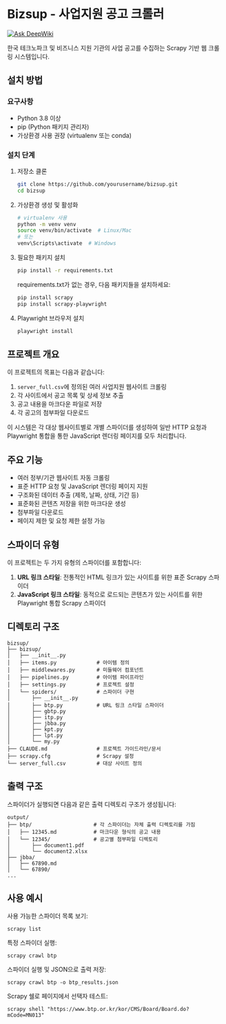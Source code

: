 # Bizsup - 사업지원 공고 크롤러

[![Ask DeepWiki](https://deepwiki.com/badge.svg)](https://deepwiki.com/baltop/bizsupport)

한국 테크노파크 및 비즈니스 지원 기관의 사업 공고를 수집하는 Scrapy 기반 웹 크롤링 시스템입니다.

## 설치 방법

### 요구사항
- Python 3.8 이상
- pip (Python 패키지 관리자)
- 가상환경 사용 권장 (virtualenv 또는 conda)

### 설치 단계

1. 저장소 클론
   ```bash
   git clone https://github.com/yourusername/bizsup.git
   cd bizsup
   ```

2. 가상환경 생성 및 활성화
   ```bash
   # virtualenv 사용
   python -m venv venv
   source venv/bin/activate  # Linux/Mac
   # 또는
   venv\Scripts\activate  # Windows
   ```

3. 필요한 패키지 설치
   ```bash
   pip install -r requirements.txt
   ```

   requirements.txt가 없는 경우, 다음 패키지들을 설치하세요:
   ```bash
   pip install scrapy
   pip install scrapy-playwright
   ```

4. Playwright 브라우저 설치
   ```bash
   playwright install
   ```

## 프로젝트 개요

이 프로젝트의 목표는 다음과 같습니다:

1. `server_full.csv`에 정의된 여러 사업지원 웹사이트 크롤링
2. 각 사이트에서 공고 목록 및 상세 정보 추출
3. 공고 내용을 마크다운 파일로 저장
4. 각 공고의 첨부파일 다운로드

이 시스템은 각 대상 웹사이트별로 개별 스파이더를 생성하여 일반 HTTP 요청과 Playwright 통합을 통한 JavaScript 렌더링 페이지를 모두 처리합니다.

## 주요 기능

- 여러 정부/기관 웹사이트 자동 크롤링
- 표준 HTTP 요청 및 JavaScript 렌더링 페이지 지원
- 구조화된 데이터 추출 (제목, 날짜, 상태, 기간 등)
- 표준화된 콘텐츠 저장을 위한 마크다운 생성
- 첨부파일 다운로드
- 페이지 제한 및 요청 제한 설정 가능

## 스파이더 유형

이 프로젝트는 두 가지 유형의 스파이더를 포함합니다:

1. **URL 링크 스타일**: 전통적인 HTML 링크가 있는 사이트를 위한 표준 Scrapy 스파이더
2. **JavaScript 링크 스타일**: 동적으로 로드되는 콘텐츠가 있는 사이트를 위한 Playwright 통합 Scrapy 스파이더

## 디렉토리 구조

```
bizsup/
├── bizsup/
│   ├── __init__.py
│   ├── items.py             # 아이템 정의
│   ├── middlewares.py       # 미들웨어 컴포넌트
│   ├── pipelines.py         # 아이템 파이프라인
│   ├── settings.py          # 프로젝트 설정
│   └── spiders/             # 스파이더 구현
│       ├── __init__.py
│       ├── btp.py           # URL 링크 스타일 스파이더
│       ├── gbtp.py
│       ├── itp.py
│       ├── jbba.py
│       ├── kpt.py
│       ├── lpt.py
│       └── my.py
├── CLAUDE.md                # 프로젝트 가이드라인/문서
├── scrapy.cfg               # Scrapy 설정
└── server_full.csv          # 대상 사이트 정의
```

## 출력 구조

스파이더가 실행되면 다음과 같은 출력 디렉토리 구조가 생성됩니다:

```
output/
├── btp/                    # 각 스파이더는 자체 출력 디렉토리를 가짐
│   ├── 12345.md            # 마크다운 형식의 공고 내용
│   └── 12345/              # 공고별 첨부파일 디렉토리
│       ├── document1.pdf
│       └── document2.xlsx
├── jbba/
│   ├── 67890.md
│   └── 67890/
...
```

## 사용 예시

사용 가능한 스파이더 목록 보기:
```
scrapy list
```

특정 스파이더 실행:
```
scrapy crawl btp
```

스파이더 실행 및 JSON으로 출력 저장:
```
scrapy crawl btp -o btp_results.json
```

Scrapy 쉘로 페이지에서 선택자 테스트:
```
scrapy shell "https://www.btp.or.kr/kor/CMS/Board/Board.do?mCode=MN013"
```
